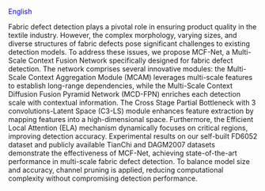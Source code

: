<font color=Blue>English</font>

Fabric defect detection plays a pivotal role in ensuring product quality in the textile industry. However, the complex morphology, varying sizes, and diverse structures of fabric defects pose significant challenges to existing detection models. To address these issues, we propose MCF-Net, a Multi-Scale Context Fusion Network specifically designed for fabric defect detection. The network comprises several innovative modules: the Multi-Scale Context Aggregation Module (MCAM) leverages multi-scale features to establish long-range dependencies, while the Multi-Scale Context Diffusion Fusion Pyramid Network (MCD-FPN) enriches each detection scale with contextual information. The Cross Stage Partial Bottleneck with 3 convolutions-Latent Space (C3-LS) module enhances feature extraction by mapping features into a high-dimensional space. Furthermore, the Efficient Local Attention (ELA) mechanism dynamically focuses on critical regions, improving detection accuracy. Experimental results on our self-built FD6052 dataset and publicly available TianChi and DAGM2007 datasets demonstrate the effectiveness of MCF-Net, achieving state-of-the-art performance in multi-scale fabric defect detection. To balance model size and accuracy, channel pruning is applied, reducing computational complexity without compromising detection performance.
